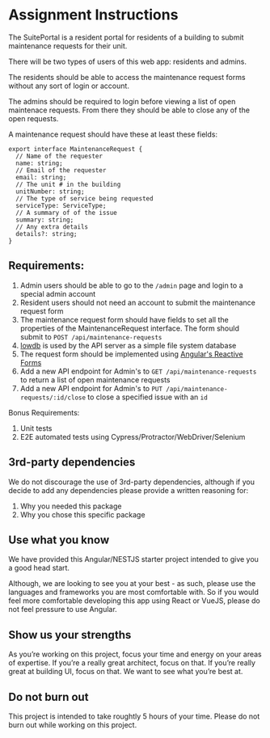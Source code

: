 # Assignment Instructions

The SuitePortal is a resident portal for residents of a building to submit maintenance requests for their unit.

There will be two types of users of this web app: residents and admins.

The residents should be able to access the maintenance request forms without any sort of login or account.

The admins should be required to login before viewing a list of open maintenace requests. From there they should be able to close any of the open requests.

A maintenance request should have these at least these fields:

```
export interface MaintenanceRequest {
  // Name of the requester
  name: string;
  // Email of the requester
  email: string;
  // The unit # in the building
  unitNumber: string;
  // The type of service being requested
  serviceType: ServiceType;
  // A summary of of the issue
  summary: string;
  // Any extra details
  details?: string;
}
```

## Requirements:

1. Admin users should be able to go to the `/admin` page and login to a special admin account
2. Resident users should not need an account to submit the maintenance request form
3. The maintenance request form should have fields to set all the properties of the MaintenanceRequest interface. The form should submit to `POST /api/maintenance-requests`
4. [lowdb](https://github.com/typicode/lowdb) is used by the API server as a simple file system database
5. The request form should be implemented using [Angular's Reactive Forms](https://angular.io/guide/reactive-forms)
6. Add a new API endpoint for Admin's to `GET /api/maintenance-requests` to return a list of open maintenance requests
7. Add a new API endpoint for Admin's to `PUT /api/maintenance-requests/:id/close` to close a specified issue with an `id`

Bonus Requirements:
1. Unit tests
2. E2E automated tests using Cypress/Protractor/WebDriver/Selenium

## 3rd-party dependencies

We do not discourage the use of 3rd-party dependencies, although if you decide to add any dependencies please provide a written reasoning for:
1. Why you needed this package
2. Why you chose this specific package

## Use what you know

We have provided this Angular/NESTJS starter project intended to give you a good head start.

Although, we are looking to see you at your best - as such, please use the languages and frameworks you are most comfortable with. So if you would feel more comfortable developing this app using React or VueJS, please do not feel pressure to use Angular.

## Show us your strengths

As you’re working on this project, focus your time and energy on your areas of expertise. If you’re a really great architect, focus on that. If you’re really great at building UI, focus on that. We want to see what you’re best at.

## Do not burn out

This project is intended to take roughtly 5 hours of your time. Please do not burn out while working on this project.
